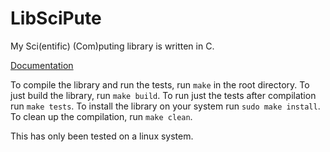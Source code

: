 # LibSciPute

My Sci(entific) (Com)puting library is written in C.

[Documentation](doc/TOC.md)

To compile the library and run the tests, run `make` in the root directory.
To just build the library, run `make build`.
To run just the tests after compilation run `make tests`.
To install the library on your system run `sudo make install`.
To clean up the compilation, run `make clean`.

This has only been tested on a linux system.
